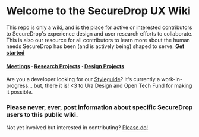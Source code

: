 # Welcome to the SecureDrop UX Wiki 

This repo is only a wiki, and is the place for active or interested contributors to SecureDrop's experience design and user research efforts to collaborate. This is also our resource for all contributors to learn more about the human needs SecureDrop has been (and is actively being) shaped to serve. [**Get started**](https://github.com/freedomofpress/securedrop-ux/wiki)

#### [Meetings](https://github.com/freedomofpress/securedrop-ux/wiki/Meetings)  ·  [Research Projects](https://github.com/freedomofpress/securedrop-ux/wiki#user-research)  ·  [Design Projects](https://github.com/freedomofpress/securedrop-ux/wiki#experience-design)

Are you a developer looking for our [Styleguide](https://uracreative.github.io/securedrop-styleguide/)? It's currently a work-in-progress... but, there it is! <3 to Ura Design and Open Tech Fund for making it possible.

### Please never, ever, post information about specific SecureDrop users to this public wiki.
  
Not yet involved but interested in contributing? [Please do!](https://github.com/freedomofpress/securedrop-ux/wiki/Volunteer-Survey)
